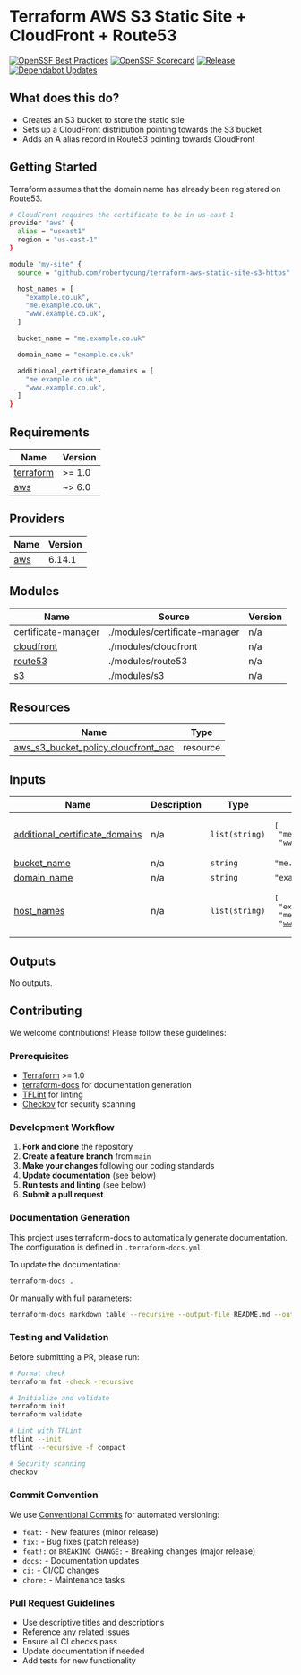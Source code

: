 # Terraform AWS S3 Static Site + CloudFront + Route53

[![OpenSSF Best Practices](https://www.bestpractices.dev/projects/11246/badge)](https://www.bestpractices.dev/projects/11246)
[![OpenSSF Scorecard](https://api.securityscorecards.dev/projects/github.com/RobertYoung/terraform-aws-static-site-s3-https/badge)](https://securityscorecards.dev/viewer/?uri=github.com/RobertYoung/terraform-aws-static-site-s3-https)
[![Release](https://github.com/RobertYoung/terraform-aws-static-site-s3-https/actions/workflows/release.yml/badge.svg)](https://github.com/RobertYoung/terraform-aws-static-site-s3-https/actions/workflows/release.yml)
[![Dependabot Updates](https://github.com/RobertYoung/terraform-aws-static-site-s3-https/actions/workflows/dependabot/dependabot-updates/badge.svg)](https://github.com/RobertYoung/terraform-aws-static-site-s3-https/actions/workflows/dependabot/dependabot-updates)

## What does this do?

- Creates an S3 bucket to store the static stie
- Sets up a CloudFront distribution pointing towards the S3 bucket
- Adds an A alias record in Route53 pointing towards CloudFront

## Getting Started

Terraform assumes that the domain name has already been registered on Route53.

```sh
# CloudFront requires the certificate to be in us-east-1
provider "aws" {
  alias = "useast1"
  region = "us-east-1"
}

module "my-site" {
  source = "github.com/robertyoung/terraform-aws-static-site-s3-https"

  host_names = [
    "example.co.uk",
    "me.example.co.uk",
    "www.example.co.uk",
  ]

  bucket_name = "me.example.co.uk"

  domain_name = "example.co.uk"

  additional_certificate_domains = [
    "me.example.co.uk",
    "www.example.co.uk",
  ]
}
```

<!-- BEGIN_TF_DOCS -->
## Requirements

| Name | Version |
|------|---------|
| <a name="requirement_terraform"></a> [terraform](#requirement\_terraform) | >= 1.0 |
| <a name="requirement_aws"></a> [aws](#requirement\_aws) | ~> 6.0 |

## Providers

| Name | Version |
|------|---------|
| <a name="provider_aws"></a> [aws](#provider\_aws) | 6.14.1 |

## Modules

| Name | Source | Version |
|------|--------|---------|
| <a name="module_certificate-manager"></a> [certificate-manager](#module\_certificate-manager) | ./modules/certificate-manager | n/a |
| <a name="module_cloudfront"></a> [cloudfront](#module\_cloudfront) | ./modules/cloudfront | n/a |
| <a name="module_route53"></a> [route53](#module\_route53) | ./modules/route53 | n/a |
| <a name="module_s3"></a> [s3](#module\_s3) | ./modules/s3 | n/a |

## Resources

| Name | Type |
|------|------|
| [aws_s3_bucket_policy.cloudfront_oac](https://registry.terraform.io/providers/hashicorp/aws/latest/docs/resources/s3_bucket_policy) | resource |

## Inputs

| Name | Description | Type | Default | Required |
|------|-------------|------|---------|:--------:|
| <a name="input_additional_certificate_domains"></a> [additional\_certificate\_domains](#input\_additional\_certificate\_domains) | n/a | `list(string)` | <pre>[<br/>  "me.example.com",<br/>  "www.example.com"<br/>]</pre> | no |
| <a name="input_bucket_name"></a> [bucket\_name](#input\_bucket\_name) | n/a | `string` | `"me.example.com"` | no |
| <a name="input_domain_name"></a> [domain\_name](#input\_domain\_name) | n/a | `string` | `"example.com"` | no |
| <a name="input_host_names"></a> [host\_names](#input\_host\_names) | n/a | `list(string)` | <pre>[<br/>  "example.com",<br/>  "me.example.com",<br/>  "www.example.com"<br/>]</pre> | no |

## Outputs

No outputs.
<!-- END_TF_DOCS -->

## Contributing

We welcome contributions! Please follow these guidelines:

### Prerequisites

- [Terraform](https://www.terraform.io/downloads.html) >= 1.0
- [terraform-docs](https://terraform-docs.io/user-guide/installation/) for documentation generation
- [TFLint](https://github.com/terraform-linters/tflint) for linting
- [Checkov](https://www.checkov.io/2.Basics/Installing%20Checkov.html) for security scanning

### Development Workflow

1. **Fork and clone** the repository
2. **Create a feature branch** from `main`
3. **Make your changes** following our coding standards
4. **Update documentation** (see below)
5. **Run tests and linting** (see below)
6. **Submit a pull request**

### Documentation Generation

This project uses terraform-docs to automatically generate documentation. The configuration is defined in `.terraform-docs.yml`.

To update the documentation:

```bash
terraform-docs .
```

Or manually with full parameters:

```bash
terraform-docs markdown table --recursive --output-file README.md --output-mode inject .
```

### Testing and Validation

Before submitting a PR, please run:

```bash
# Format check
terraform fmt -check -recursive

# Initialize and validate
terraform init
terraform validate

# Lint with TFLint
tflint --init
tflint --recursive -f compact

# Security scanning
checkov
```

### Commit Convention

We use [Conventional Commits](https://www.conventionalcommits.org/) for automated versioning:

- `feat:` - New features (minor release)
- `fix:` - Bug fixes (patch release)
- `feat!:` or `BREAKING CHANGE:` - Breaking changes (major release)
- `docs:` - Documentation updates
- `ci:` - CI/CD changes
- `chore:` - Maintenance tasks

### Pull Request Guidelines

- Use descriptive titles and descriptions
- Reference any related issues
- Ensure all CI checks pass
- Update documentation if needed
- Add tests for new functionality
